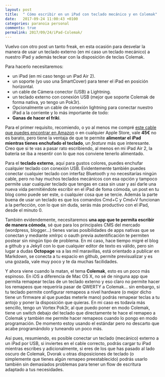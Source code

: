```yaml
---
layout: post
title:  " Cómo escribir en un iPad con teclado mecánico y en Colemak"
date:   2017-09-24 11:00:43 +0100
categories: paranoia personal
comments: true
permalink: 2017/09/24/iPad-Colemak/
---
```


Vuelvo con otro post un tanto freak, en esta ocasión para desvelar la manera de usar un teclado externo (en mi caso un teclado mecánico) a nuestro iPad y además teclear con la disposición de teclas Colemak. 

Para hacerlo necesitaremos: 

* un iPad (en mi caso tengo un iPad Air 2).
* un soporte (yo uso una SmartCover) para tener el iPad en posición horizontal.
* un cable de Cámera conector (USB) a Lightning.
* un teclado externo con conexión USB (mejor que soporte Colemak de forma nativa, yo tengo un Pok3r).
* Opcionalmente un cable de conexión lightning para conectar nuestro iPad a la corriente y lo más importante de todo:
* **Ganas de hacer el friki**.

<!--more-->

Para el primer requisito, recomiendo, o yo al menos me compré [este cable que puedes encontrar en Amazon](https://www.amazon.es/Apple-Lightning-USB-Color-blanco/dp/B01DGDNL2G) o en cualquier Apple Store, vale **45€** no es barato, pero tiene la ventaja de que te permite **alimentar el iPad mientras tienes enchufado el teclado**, un _feature_ más que interesante. Creo que si te vas a pasar rato escribiendo, al menos en mi iPad Air 2, la batería se iba a resentir con lo que nos conviene tenerlo alimentado. 

Para el **teclado externo**, aquí para gustos colores, puedes enchufar cualquier teclado con conexión USB. Evidentemente también puedes conectar cualquier teclado con interfaz Bluetooth y no necesitarías ningún cable, pero no hay muchos teclados mecánicos con esa opción y tampoco permite usar cualquier teclado que tengas en casa sin usar y así darle una nueva vida permitiéndote escribir en el iPad de foma cómoda, un post en tu blog como puede ser este, o cualquier cosa que se tercie. Además la parte buena de usar un teclado es que los comandos Cmd+C y Cmd+V funcionan a la perfección, con lo que sin duda, serás más productivo con el iPad, desde el minuto 0. 

También evidendemente, necesitaremos **una app que te permita escribir de manera cómoda**, sé que para los principales CMS del mercado (wordpress, blogger...) tienes varias posibilidades de apps nativas que se conectan y mediante xmlrpc o oauth previa autentificación te permiten postear sin ningún tipo de problema. En mi caso, hace tiempo migré el blog a github y a Jekyll con lo que cualquier editor de texto es válido, pero sin lugar a dudas **Octopage** va a las mil maravillas, está orientado a publicar en Markdown, se conecta a tu espacio en github, permite previsualizar y es una gozada, vale muy poco y te da muchas facilidades. 

Y ahora viene cuando la matan, el tema **Colemak**, esto es un poco más espinoso. En iOS a diferencia de Mac OS X, no sé de ninguna app que permita remapear teclas de un teclado externo y eso claro no permite hacer los remapeos que requeriría pasar de QWERTY a Colemak... sin embargo, si tu teclado permite configurar remapeos a nivel hardware (o mejor dicho tiene un firmware al que puedas meterle mano) podrás remapear teclas a tu antojo y poner la disposición que quieras. En mi caso es todavía más sencillo, tengo un Vortex Pok3r, al que puedo poner en modo Colemak, tiene un switch debajo del teclado que directamente te hace el remapeo a Colemak y también me permite hacer remapeos cuando lo pongo en modo programación. De momento estoy usando el estándar pero no descarto que acabe programándolo y tuneando un poco más. 

Así pues, resumiendo, es posible conectar un teclado (mecánico) externo a un iPad por USB, si inviertes en el cable correcto, podrás cargar tu iPad mientras escribes y adicionalmente, si eres de los que has pasado al lado oscuro de Colemak, Dvorak u otras disposiciones de teclado (o simplemente que tienes algún remapeo preestablecido) podrás usarlo también sin demasiados problemas para tener un flow de escritura adaptado a tus necesidades.